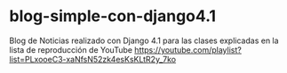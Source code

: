 # blog-simple-con-django4.1

Blog de Noticias realizado con Django 4.1 para las clases explicadas en la lista de reproducción de YouTube
https://youtube.com/playlist?list=PLxooeC3-xaNfsN52zk4esKsKLtR2y_7ko
